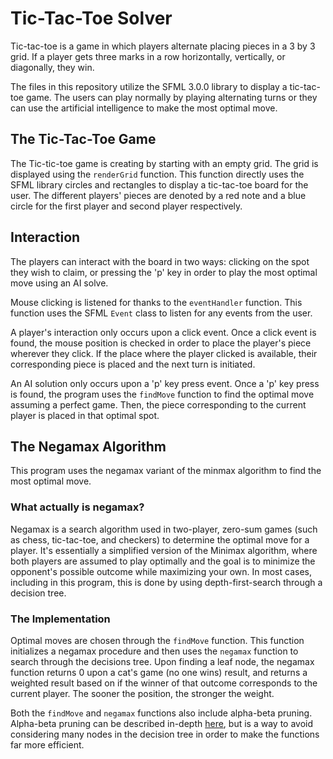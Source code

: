# Tic-Tac-Toe Solver

Tic-tac-toe is a game in which players alternate placing pieces in a 3 by 3 grid. If a player gets three marks in a row horizontally, vertically, or diagonally, they win.

The files in this repository utilize the SFML 3.0.0 library to display a tic-tac-toe game. The users can play normally by playing alternating turns or they can use the artificial intelligence to make the most optimal move.

## The Tic-Tac-Toe Game

The Tic-tic-toe game is creating by starting with an empty grid. The grid is displayed using the `renderGrid` function. This function directly uses the SFML library circles and rectangles to display a tic-tac-toe board for the user. The different players' pieces are denoted by a red note and a blue circle for the first player and second player respectively.

## Interaction

The players can interact with the board in two ways: clicking on the spot they wish to claim, or pressing the 'p' key in order to play the most optimal move using an AI solve.

Mouse clicking is listened for thanks to the `eventHandler` function. This function uses the SFML `Event` class to listen for any events from the user. 

A player's interaction only occurs upon a click event. Once a click event is found, the mouse position is checked in order to place the player's piece wherever they click. If the place where the player clicked is available, their corresponding piece is placed and the next turn is initiated.

An AI solution only occurs upon a 'p' key press event. Once a 'p' key press is found, the program uses the `findMove` function to find the optimal move assuming a perfect game. Then, the piece corresponding to the current player is placed in that optimal spot.

## The Negamax Algorithm

This program uses the negamax variant of the minmax algorithm to find the most optimal move.

### What actually is negamax?

Negamax is a search algorithm used in two-player, zero-sum games (such as chess, tic-tac-toe, and checkers) to determine the optimal move for a player. It's essentially a simplified version of the Minimax algorithm, where both players are assumed to play optimally and the goal is to minimize the opponent's possible outcome while maximizing your own. In most cases, including in this program, this is done by using depth-first-search through a decision tree.

### The Implementation

Optimal moves are chosen through the `findMove` function. This function initializes a negamax procedure and then uses the `negamax` function to search through the decisions tree. Upon finding a leaf node, the negamax function returns 0 upon a cat's game (no one wins) result, and returns a weighted result based on if the winner of that outcome corresponds to the current player. The sooner the position, the stronger the weight.

Both the `findMove` and `negamax` functions also include alpha-beta pruning. Alpha-beta pruning can be described in-depth [here](https://www.geeksforgeeks.org/minimax-algorithm-in-game-theory-set-4-alpha-beta-pruning/), but is a way to avoid considering many nodes in the decision tree in order to make the functions far more efficient.
